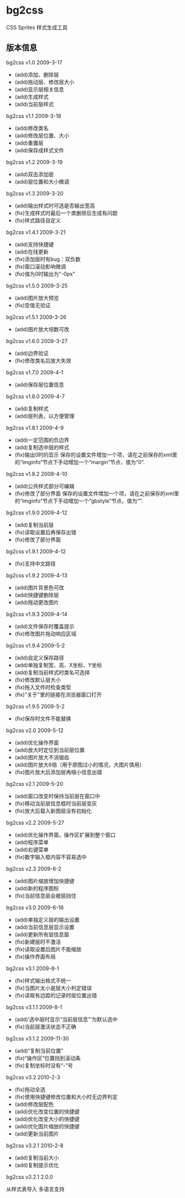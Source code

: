 # bg2css

CSS Sprites 样式生成工具

## 版本信息

bg2css v1.0 2009-3-17

* (add)添加、删除层
* (add)拖动层、修改层大小
* (add)显示层相关信息
* (add)生成样式
* (add)当前层样式

bg2css v1.1 2009-3-18

* (add)修改类名
* (add)修改层位置、大小
* (add)重置层
* (add)保存成样式文件

bg2css v1.2 2009-3-19

* (add)双击添加层
* (add)层位置和大小微调

bg2css v1.3 2009-3-20

* (add)输出样式时可选是否输出宽高
* (fix)生成样式时最后一个类删除后生成有问题
* (fix)样式路径自定义

bg2css v1.4.1 2009-3-21

* (add)支持快捷键
* (add)在线更新
* (fix)添加层时有bug：双负数
* (fix)窗口滚动影响微调
* (fix)值为0时输出为"-0px"

bg2css v1.5.0 2009-3-25

* (add)图片放大预览
* (fix)空值无验证

bg2css v1.5.1 2009-3-26

* (add)图片放大培数可改

bg2css v1.6.0 2009-3-27

* (add)边界验证
* (fix)修改类名后放大失效

bg2css v1.7.0 2009-4-1

* (add)保存层位置信息

bg2css v1.8.0 2009-4-7

* (add)复制样式
* (add)层列表，以方便管理

bg2css v1.8.1 2009-4-9

* (add)一定范围的负边界
* (add)复制选中层的样式
* (fix)输出0时的显示
保存的设置文件增加一个项，请在之前保存的xml里的“imginfo”节点下手动增加一个“margin”节点，值为“0”.

bg2css v1.8.2 2009-4-10

* (add)公共样式部分可编辑
* (fix)修改了部分界面
保存的设置文件增加一个项，请在之前保存的xml里的“imginfo”节点下手动增加一个“gbstyle”节点，值为“”.

bg2css v1.9.0 2009-4-12

* (add)复制当前层
* (fix)读取设置后再保存出错
* (fix)修改了部分界面

bg2css v1.9.1 2009-4-12

* (fix)支持中文路径

bg2css v1.9.2 2009-4-13

* (add)图片背景色可改
* (add)快捷键删除层
* (add)拖动更改图片

bg2css v1.9.3 2009-4-14

* (add)文件保存时覆盖提示
* (fix)修改图片拖动响应区域

bg2css v1.9.4 2009-5-2

* (add)自定义保存路径
* (add)单独复制宽、高、X坐标、Y坐标
* (add)复制当前样式时类名可选择
* (fix)修改默认层大小
* (fix)拖入文件时检查类型
* (fix)"关于"里的链接在浏览器窗口打开

bg2css v1.9.5 2009-5-2

* (fix)保存时文件不能替换

bg2css v2.0 2009-5-12

* (add)优化操作界面
* (add)放大时定位到当前层位置
* (add)图片放大不消锯齿
* (add)图片放大6倍（用于原图过小的情况，大图片慎用）
* (fix)图片放大后添加层再缩小信息出错

bg2css v2.1 2009-5-20

* (add)窗口改变时保持当前层在窗口中
* (fix)移动当前层信息框时当前层变灰
* (fix)放大后载入新图层没有初始化

bg2css v2.2 2009-5-27

* (add)优化操作界面，操作区扩展到整个窗口
* (add)程序菜单
* (add)右键菜单
* (fix)数字输入框内容不容易选中

bg2css v2.3 2009-6-2

* (add)图片缩放增加快捷键
* (add)新的程序图标
* (fix)当前信息层会被层挡住

bg2css v3.0 2009-6-16

* (add)单独定义层的输出设置
* (add)当前信息层显示设置
* (add)更新所有层信息窗
* (fix)新建层时不激活
* (fix)读取设置后图片不能缩放
* (fix)操作界面布局

bg2css v3.1 2009-8-1

* (fix)样式输出格式不统一
* (fix)当图片太小是层大小判定错误
* (fix)读取有边距的记录时层位置出错

bg2css v3.1.1 2009-8-1

* (add)‘选中层时显示“当前层信息”’为默认选中
* (fix)当前层激活状态不正确

bg2css v3.1.2 2009-11-30

* (add)“复制当前位置”
* (fix)“操作区”位置挡到滚动条
* (fix)复制坐标时没有“-”号

bg2css v3.2 2010-2-3

* (fix)拖动全选
* (fix)使用快捷键修改位置和大小时无边界判定
* (add)修改层配色
* (add)优化改变位置的快捷键
* (add)优化改变大小的快捷键
* (add)优化图片缩放的快捷键
* (add)更新当前图片

bg2css v3.2.1 2010-2-8

* (add)复制当前大小
* (add)复制提示优化

bg2css v3.2.1 2.0.0

从样式表导入
多语言支持
